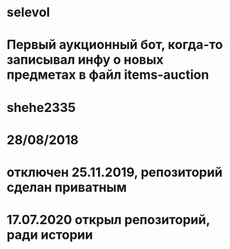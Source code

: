# selevol
# Первый аукционный бот, когда-то записывал инфу о новых предметах в файл items-auction
# shehe2335
# 28/08/2018
# отключен 25.11.2019, репозиторий сделан приватным
# 17.07.2020 открыл репозиторий, ради истории
